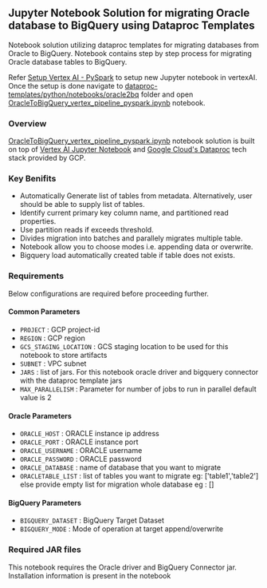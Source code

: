 ## Jupyter Notebook Solution for migrating Oracle database to BigQuery using Dataproc Templates

Notebook solution utilizing dataproc templates for migrating databases from Oracle to BigQuery. Notebook contains step by step process for migrating Oracle database tables to BigQuery.

Refer [Setup Vertex AI - PySpark](./../generic_notebook/README.md) to setup new Jupyter notebook in vertexAI. Once the setup is done navigate to 
[dataproc-templates/python/notebooks/oracle2bq](https://github.com/GoogleCloudPlatform/dataproc-templates/tree/oracle2bq-notebook/notebooks/oracle2bq) folder and open [OracleToBigQuery_vertex_pipeline_pyspark.ipynb](https://github.com/GoogleCloudPlatform/dataproc-templates/blob/oracle2bq-notebook/notebooks/oracle2bq/OracleToBigQuery_notebook.ipynb) notebook.

### Overview

[OracleToBigQuery_vertex_pipeline_pyspark.ipynb](https://github.com/GoogleCloudPlatform/dataproc-templates/blob/oracle2bq-notebook/notebooks/oracle2bq/OracleToBigQuery_notebook.ipynb) notebook solution is built on top of [Vertex AI Jupyter Notebook](https://cloud.google.com/vertex-ai/docs/tutorials/jupyter-notebooks) and [Google Cloud's Dataproc](https://cloud.google.com/dataproc/) tech stack provided by GCP.

### Key Benifits

* Automatically Generate list of tables from metadata. Alternatively, user should be able to supply list of tables.
* Identify current primary key column name, and partitioned read properties.
* Use partition reads if exceeds threshold.
* Divides migration into batches and parallely migrates multiple table.
* Notebook allow you to choose modes i.e. appending data or overwrite.
* Bigquery load automatically created table if table does not exists.

### Requirements

Below configurations are required before proceeding further.
#### Common Parameters

* `PROJECT` : GCP project-id
* `REGION` : GCP region
* `GCS_STAGING_LOCATION` : GCS staging location to be used for this notebook to store artifacts
* `SUBNET` : VPC subnet
* `JARS` : list of jars. For this notebook oracle driver and bigquery connector with the dataproc template jars
* `MAX_PARALLELISM` : Parameter for number of jobs to run in parallel default value is 2

#### Oracle Parameters
* `ORACLE_HOST` : ORACLE instance ip address
* `ORACLE_PORT` : ORACLE instance port
* `ORACLE_USERNAME` : ORACLE username
* `ORACLE_PASSWORD` : ORACLE password
* `ORACLE_DATABASE` : name of database that you want to migrate
* `ORACLETABLE_LIST` : list of tables you want to migrate eg: ['table1','table2'] else provide empty list for migration whole database eg : [] 

#### BigQuery Parameters
* `BIGQUERY_DATASET` : BigQuery Target Dataset
* `BIGQUERY_MODE` : Mode of operation at target append/overwrite

### Required JAR files

This notebook requires the Oracle driver and BigQuery Connector jar. Installation information is present in the notebook



